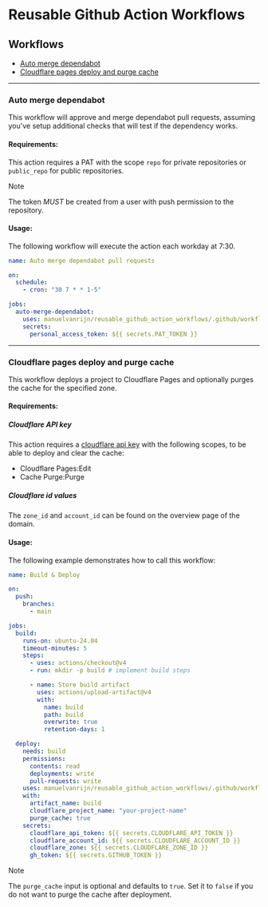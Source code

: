 # Reusable Github Action Workflows

## Workflows

- [Auto merge dependabot](#auto-merge-dependabot)
- [Cloudflare pages deploy and purge cache](#cloudflare-pages-deploy-and-purge-cache)

---

### Auto merge dependabot

This workflow will approve and merge dependabot pull requests, assuming you've setup additional checks that will test if the dependency works.

#### Requirements:

This action requires a PAT with the scope `repo` for private repositories or `public_repo` for public repositories.

> [!NOTE]
> The token *MUST* be created from a user with push permission to the repository.

#### Usage:

The following workflow will execute the action each workday at 7:30.

```yaml
name: Auto merge dependabot pull requests

on:
  schedule:
    - cron: "30 7 * * 1-5"

jobs:
  auto-merge-dependabot:
    uses: manuelvanrijn/reusable_github_action_workflows/.github/workflows/auto-merge-dependabot.yml@main
    secrets:
      personal_access_token: ${{ secrets.PAT_TOKEN }}
```

---

### Cloudflare pages deploy and purge cache

This workflow deploys a project to Cloudflare Pages and optionally purges the cache for the specified zone.

#### Requirements:

##### Cloudflare API key

This action requires a [cloudflare api key](https://dash.cloudflare.com/profile/api-tokens) with the following scopes, to be able to deploy and clear the cache:

- Cloudflare Pages:Edit
- Cache Purge:Purge

##### Cloudflare id values

The `zone_id` and `account_id` can be found on the overview page of the domain.

#### Usage:

The following example demonstrates how to call this workflow:

```yaml
name: Build & Deploy

on:
  push:
    branches:
      - main

jobs:
  build:
    runs-on: ubuntu-24.04
    timeout-minutes: 5
    steps:
      - uses: actions/checkout@v4
      - run: mkdir -p build # implement build steps

      - name: Store build artifact
        uses: actions/upload-artifact@v4
        with:
          name: build
          path: build
          overwrite: true
          retention-days: 1

  deploy:
    needs: build
    permissions:
      contents: read
      deployments: write
      pull-requests: write
    uses: manuelvanrijn/reusable_github_action_workflows/.github/workflows/cloudflare-pages-deploy-and-purge-cache.yml@main
    with:
      artifact_name: build
      cloudflare_project_name: "your-project-name"
      purge_cache: true
    secrets:
      cloudflare_api_token: ${{ secrets.CLOUDFLARE_API_TOKEN }}
      cloudflare_account_id: ${{ secrets.CLOUDFLARE_ACCOUNT_ID }}
      cloudflare_zone: ${{ secrets.CLOUDFLARE_ZONE_ID }}
      gh_token: ${{ secrets.GITHUB_TOKEN }}
```

> [!NOTE]
> The `purge_cache` input is optional and defaults to `true`. Set it to `false` if you do not want to purge the cache after deployment.
